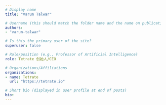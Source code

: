 ```yaml
---
# Display name
title: "Varun Talwar"

# Username (this should match the folder name and the name on publications)
authors:
- "varun-talwar"

# Is this the primary user of the site?
superuser: false

# Role/position (e.g., Professor of Artificial Intelligence)
role: Tetrate 创始人/CEO

# Organizations/Affiliations
organizations:
- name: Tetrate
  url: "https://tetrate.io"

# Short bio (displayed in user profile at end of posts)
bio:
---
```

